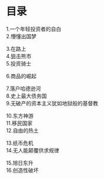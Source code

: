 # 目录
1.一个年轻投资者的自白  
2.懵懂出国梦   

3.在路上   
4.狙击熊市   
5.投资骑士   

6.商品的崛起   

7.落户哈德逊河   
8.史上最大债务国   
9.无破产的资本主义犹如地狱般的基督教   

10.东方神游   
11.移民国家   
12.自由的热土   

13.纸币危机   
14.无人能颠覆供求规律   

15.旭日东升  
16.创造性破坏  

